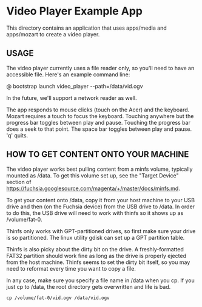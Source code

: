 # Video Player Example App

This directory contains an application that uses apps/media and apps/mozart to
create a video player.

## USAGE

The video player currently uses a file reader only, so you'll need to have an
accessible file. Here's an example command line:

  @ bootstrap launch video_player --path=/data/vid.ogv

In the future, we'll support a network reader as well.

The app responds to mouse clicks (touch on the Acer) and the keyboard. Mozart
requires a touch to focus the keyboard. Touching anywhere but the progress bar
toggles between play and pause. Touching the progress bar does a seek to that
point. The space bar toggles between play and pause. 'q' quits.

## HOW TO GET CONTENT ONTO YOUR MACHINE

The video player works best pulling content from a minfs volume, typically
mounted as /data. To get this volume set up, see the "Target Device" section
of https://fuchsia.googlesource.com/magenta/+/master/docs/minfs.md.

To get your content onto /data, copy it from your host machine to your USB
drive and then (on the Fuchsia device) from the USB drive to /data. In order
to do this, the USB drive will need to work with thinfs so it shows up as
/volume/fat-0.

Thinfs only works with GPT-partitioned drives, so first make sure your drive
is so partitioned. The linux utility gdisk can set up a GPT partition table.

Thinfs is also picky about the dirty bit on the drive. A freshly-formatted
FAT32 partition should work fine as long as the drive is properly ejected from
the host machine. Thinfs seems to set the dirty bit itself, so you may need to
reformat every time you want to copy a file.

In any case, make sure you specify a file name in /data when you cp. If you
just cp to /data, the root directory gets overwritten and life is bad.

    cp /volume/fat-0/vid.ogv /data/vid.ogv
